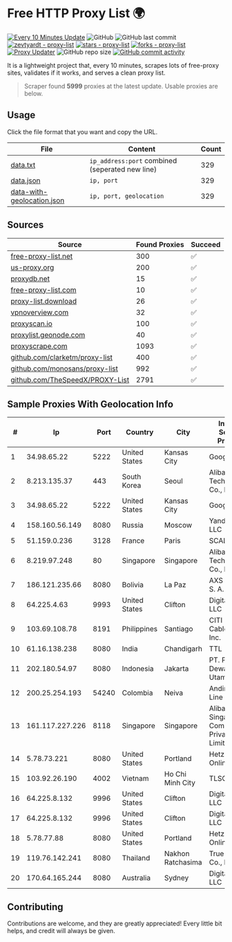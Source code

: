 
# Free HTTP Proxy List 🌍

[![Every 10 Minutes Update](https://github.com/mertguvencli/http-proxy-list/actions/workflows/main.yml/badge.svg?branch=main)](https://github.com/mertguvencli/http-proxy-list/actions/workflows/main.yml)
![GitHub](https://img.shields.io/github/license/mertguvencli/http-proxy-list)
![GitHub last commit](https://img.shields.io/github/last-commit/mertguvencli/http-proxy-list)
[![zevtyardt - proxy-list](https://img.shields.io/static/v1?label=zevtyardt&message=proxy-list&color=blue&logo=github)](https://github.com/zevtyardt/proxy-list "Go to GitHub repo")
[![stars - proxy-list](https://img.shields.io/github/stars/zevtyardt/proxy-list?style=social)](https://github.com/zevtyardt/proxy-list)
[![forks - proxy-list](https://img.shields.io/github/forks/zevtyardt/proxy-list?style=social)](https://github.com/zevtyardt/proxy-list)
[![Proxy Updater](https://github.com/zevtyardt/proxy-list/workflows/Proxy%20Updater/badge.svg)](https://github.com/zevtyardt/proxy-list/actions?query=workflow:"Proxy+Updater")
![GitHub repo size](https://img.shields.io/github/repo-size/zevtyardt/proxy-list)
[![GitHub commit activity](https://img.shields.io/github/commit-activity/m/zevtyardt/proxy-list?logo=commits)](https://github.com/zevtyardt/proxy-list/commits/main)

It is a lightweight project that, every 10 minutes, scrapes lots of free-proxy sites, validates if it works, and serves a clean proxy list.

> Scraper found **5999** proxies at the latest update. Usable proxies are below.

## Usage

Click the file format that you want and copy the URL.

|File|Content|Count|
|----|-------|-----|
|[data.txt](https://raw.githubusercontent.com/mertguvencli/http-proxy-list/main/proxy-list/data.txt)|`ip_address:port` combined (seperated new line)|329|
|[data.json](https://raw.githubusercontent.com/mertguvencli/http-proxy-list/main/proxy-list/data.json)|`ip, port`|329|
|[data-with-geolocation.json](https://raw.githubusercontent.com/mertguvencli/http-proxy-list/main/proxy-list/data-with-geolocation.json)|`ip, port, geolocation`|329|

## Sources

|Source|Found Proxies|Succeed|
|------|-------------|-------|
|[free-proxy-list.net](https://free-proxy-list.net)|300|✅|
|[us-proxy.org](https://www.us-proxy.org)|200|✅|
|[proxydb.net](http://proxydb.net)|15|✅|
|[free-proxy-list.com](https://free-proxy-list.com/?page=&port=&type%5B%5D=http&type%5B%5D=https&up_time=0&search=Search)|10|✅|
|[proxy-list.download](https://www.proxy-list.download/HTTP)|26|✅|
|[vpnoverview.com](https://vpnoverview.com/privacy/anonymous-browsing/free-proxy-servers)|32|✅|
|[proxyscan.io](https://www.proxyscan.io)|100|✅|
|[proxylist.geonode.com](https://proxylist.geonode.com/api/proxy-list?limit=300&page=1&sort_by=lastChecked&sort_type=desc&protocols=http,https)|40|✅|
|[proxyscrape.com](https://api.proxyscrape.com/v2/?request=displayproxies&protocol=http&timeout=10000&country=all&ssl=all&anonymity=all)|1093|✅|
|[github.com/clarketm/proxy-list](https://raw.githubusercontent.com/clarketm/proxy-list/master/proxy-list-raw.txt)|400|✅|
|[github.com/monosans/proxy-list](https://raw.githubusercontent.com/monosans/proxy-list/main/proxies/http.txt)|992|✅|
|[github.com/TheSpeedX/PROXY-List](https://raw.githubusercontent.com/TheSpeedX/PROXY-List/master/http.txt)|2791|✅|


## Sample Proxies With Geolocation Info

|#|Ip|Port|Country|City|Internet Service Provider|
|-|--|----|-------|----|-------------------------|
|1|34.98.65.22|5222|United States|Kansas City|Google LLC|
|2|8.213.135.37|443|South Korea|Seoul|Alibaba (US) Technology Co., Ltd.|
|3|34.98.65.22|5222|United States|Kansas City|Google LLC|
|4|158.160.56.149|8080|Russia|Moscow|Yandex.Cloud LLC|
|5|51.159.0.236|3128|France|Paris|SCALEWAY|
|6|8.219.97.248|80|Singapore|Singapore|Alibaba (US) Technology Co., Ltd.|
|7|186.121.235.66|8080|Bolivia|La Paz|AXS Bolivia S. A.|
|8|64.225.4.63|9993|United States|Clifton|DigitalOcean, LLC|
|9|103.69.108.78|8191|Philippines|Santiago|CITI Cableworld Inc.|
|10|61.16.138.238|8080|India|Chandigarh|TTL|
|11|202.180.54.97|8080|Indonesia|Jakarta|PT. Panca Dewata Utama|
|12|200.25.254.193|54240|Colombia|Neiva|Andinet ON Line|
|13|161.117.227.226|8118|Singapore|Singapore|Alibaba.com Singapore E-Commerce Private Limited|
|14|5.78.73.221|8080|United States|Portland|Hetzner Online GmbH|
|15|103.92.26.190|4002|Vietnam|Ho Chi Minh City|TLSOFT|
|16|64.225.8.132|9996|United States|Clifton|DigitalOcean, LLC|
|17|64.225.8.132|9996|United States|Clifton|DigitalOcean, LLC|
|18|5.78.77.88|8080|United States|Portland|Hetzner Online GmbH|
|19|119.76.142.241|8080|Thailand|Nakhon Ratchasima|True Internet Co., Ltd.|
|20|170.64.165.244|8080|Australia|Sydney|DigitalOcean, LLC|



## Contributing

Contributions are welcome, and they are greatly appreciated! Every
little bit helps, and credit will always be given.

